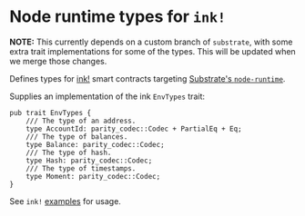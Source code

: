 # Node runtime types for `ink!`

**NOTE:** This currently depends on a custom branch of `substrate`, with some extra trait implementations for some of the types. This will be updated when we merge those changes.

Defines types for [ink!](https://github.com/paritytech/ink) smart contracts targeting [Substrate's `node-runtime`](https://github.com/paritytech/substrate/blob/master/node/runtime/src/lib.rs).

Supplies an implementation of the ink `EnvTypes` trait:

```
pub trait EnvTypes {
    /// The type of an address.
    type AccountId: parity_codec::Codec + PartialEq + Eq;
    /// The type of balances.
    type Balance: parity_codec::Codec;
    /// The type of hash.
    type Hash: parity_codec::Codec;
    /// The type of timestamps.
    type Moment: parity_codec::Codec;
}
```

See `ink!` [examples](https://github.com/paritytech/ink/tree/master/examples/lang) for usage.

